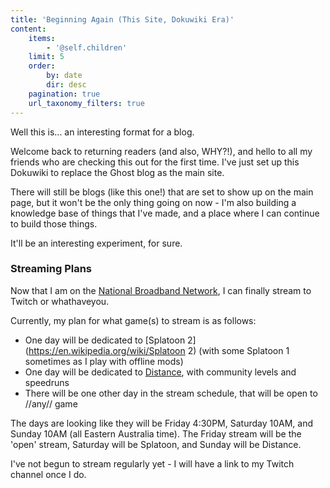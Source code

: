 ```yaml
---
title: 'Beginning Again (This Site, Dokuwiki Era)'
content:
    items:
        - '@self.children'
    limit: 5
    order:
        by: date
        dir: desc
    pagination: true
    url_taxonomy_filters: true
---
```


Well this is... an interesting format for a blog.

Welcome back to returning readers (and also, WHY?!), and hello to all my friends who are checking this out for the first time. I've just set up this Dokuwiki to replace the Ghost blog as the main site.

There will still be blogs (like this one!) that are set to show up on the main page, but it won't be the only thing going on now - I'm also building a knowledge base of things that I've made, and a place where I can continue to build those things.

It'll be an interesting experiment, for sure.

### Streaming Plans
Now that I am on the [National Broadband Network](https://en.wikipedia.org/wiki/National_Broadband_Network), I can finally stream to Twitch or whathaveyou.

Currently, my plan for what game(s) to stream is as follows:
  * One day will be dedicated to [Splatoon 2](https://en.wikipedia.org/wiki/Splatoon 2) (with some Splatoon 1 sometimes as I play with offline mods)
  * One day will be dedicated to [Distance](http://survivethedistance.com/Distance), with community levels and speedruns
  * There will be one other day in the stream schedule, that will be open to //any// game

The days are looking like they will be Friday 4:30PM, Saturday 10AM, and Sunday 10AM (all Eastern Australia time). The Friday stream will be the 'open' stream, Saturday will be Splatoon, and Sunday will be Distance.

I've not begun to stream regularly yet - I will have a link to my Twitch channel once I do.